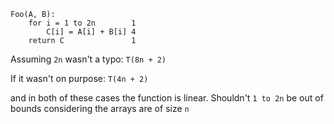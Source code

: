 ```
Foo(A, B):
	for i = 1 to 2n        1
		C[i] = A[i] + B[i] 4
	return C               1
```

Assuming `2n` wasn't a typo:
`T(8n + 2)`

If it wasn't on purpose:
`T(4n + 2)`

and in both of these cases the function is linear. 
Shouldn't `1 to 2n` be out of bounds considering the arrays are of size `n`